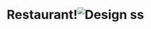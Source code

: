 # Restaurant!![Design ss](https://user-images.githubusercontent.com/102529176/160915524-d86240d8-14aa-4a16-a277-9d0b0c72686a.png)
